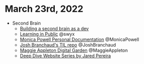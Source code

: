 # March 23rd, 2022
- Second Brain
	- [Building a second brain as a dev](https://aseemthakar.com/how-to-build-a-second-brain-as-a-software-developer/)
	- [Learning in Public](https://www.swyx.io/learn-in-public/) @swyx
	- [Monica Powell Personal Documentation](https://github.com/readme/guides/private-documentation) @MonicaPowell
	- [Josh Branchaud's TIL repo](https://dev.to/jbranchaud/how-i-built-a-learning-machine-45k9) @JoshBranchaud
	- [Maggie Appleton Digital Garden](https://maggieappleton.com/garden) @MaggieAppleton
	- [Deep Dive Website Series by Jared Pereira](https://www.youtube.com/watch?v=bUGoPcQleto)
